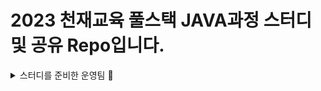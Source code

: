 # 2023 천재교육 풀스택 JAVA과정 스터디 및 공유 Repo입니다. 


<!-- 운영팀 토글 -->

<details>
<summary>스터디를 준비한 운영팀 👀</summary>
<div>

| 이름 | 파트 | 학교 |
| :---: | :---: | :---: |
| 박진권 | 팀장 | 
| 오태훈 | 백엔드 | 
| 신예은 | 백엔드 | 
| 김보경 | 백엔드 |
| 김현경 | 백엔드 | 

</div>
</details>
